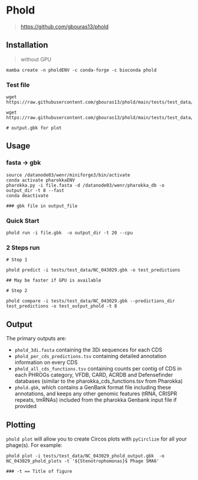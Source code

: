 # Phold
> https://github.com/gbouras13/phold
## Installation
> without GPU
```shell
mamba create -n pholdENV -c conda-forge -c bioconda phold 
```

### Test file
```shell
wget https://raw.githubusercontent.com/gbouras13/phold/main/tests/test_data/NC_043029.gbk

wget https://raw.githubusercontent.com/gbouras13/phold/main/tests/test_data/NC_043029_phold_output.gbk

# output.gbk for plot
```
## Usage

### fasta -> gbk
```shell
source /datanode03/wenr/miniforge3/bin/activate
conda activate pharokkaENV
pharokka.py -i file.fasta -d /datanode03/wenr/pharokka_db -o output_dir -t 8 --fast
conda deactivate

### gbk file in output_file
```
### Quick Start
```shell
phold run -i file.gbk  -o output_dir -t 20 --cpu
```
### 2 Steps run
```shell
# Step 1 

phold predict -i tests/test_data/NC_043029.gbk -o test_predictions 

## May be faster if GPU is available

# Step 2 

phold compare -i tests/test_data/NC_043029.gbk --predictions_dir test_predictions -o test_output_phold -t 8 
```
## Output
The primary outputs are:  
* `phold_3di.fasta` containing the 3Di sequences for each CDS
* `phold_per_cds_predictions.tsv` containing detailed annotation information on every CDS
* `phold_all_cds_functions.tsv` containing counts per contig of CDS in each PHROGs category, VFDB, CARD, ACRDB and Defensefinder databases (similar to the pharokka_cds_functions.tsv from Pharokka)
* `phold.gbk`, which contains a GenBank format file including these annotations, and keeps any other genomic features (tRNA, CRISPR repeats, tmRNAs) included from the pharokka Genbank input file if provided

## Plotting
`phold plot` will allow you to create Circos plots with `pyCirclize` for all your phage(s). For example:
```shell
phold plot -i tests/test_data/NC_043029_phold_output.gbk  -o NC_043029_phold_plots -t '${Stenotrophomonas}$ Phage SMA6'  

### -t == Title of figure
```
